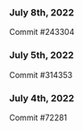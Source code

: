 ### July 8th, 2022

Commit #243304

### July 5th, 2022

Commit #314353


### July 4th, 2022

Commit #72281
